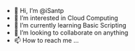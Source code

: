 - 👋 Hi, I’m @iSantp
- 👀 I’m interested in Cloud Computing
- 🌱 I’m currently learning Basic Scripting
- 💞️ I’m looking to collaborate on anything
- 📫 How to reach me ...

<!---
iSantp/iSantp is a ✨ special ✨ repository because its `README.md` (this file) appears on your GitHub profile.
You can click the Preview link to take a look at your changes.
--->
